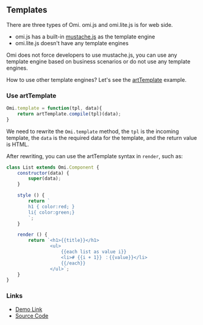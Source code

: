<h2 id="Templates">Templates</h2>

There are three types of Omi. omi.js and omi.lite.js is for web side.

- omi.js has a built-in [mustache.js](https://github.com/janl/mustache.js) as the template engine
- omi.lite.js doesn't have any template engines

Omi does not force developers to use mustache.js, you can use any template engine based on business scenarios or do not use any template engines.

How to use other template engines? Let's see the [artTemplate](https://github.com/aui/artTemplate) example.

### Use artTemplate

```js
Omi.template = function(tpl, data){
    return artTemplate.compile(tpl)(data);
}
```

We need to rewrite the `Omi.template` method, the `tpl` is the incoming template, the `data` is the required data for the template, and the return value is HTML.

After rewriting, you can use the artTemplate syntax in `render`, such as:

```js
class List extends Omi.Component {
    constructor(data) {
        super(data);
    }

    style () {
        return `
        h1 { color:red; }
        li{ color:green;}
        `;
    }

    render () {
        return `<h1>{{title}}</h1>
                <ul>
                    {{each list as value i}}
                    <li># {{i + 1}} ：{{value}}</li>
                    {{/each}}
                </ul>`;
    }
}
```

### Links

* [Demo Link](http://alloyteam.github.io/omi/example/artTemplate/)
* [Source Code](https://github.com/AlloyTeam/omi/tree/master/example/artTemplate)